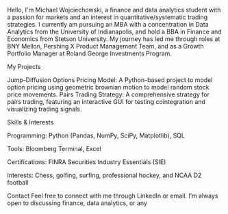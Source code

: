 Hello, I'm Michael Wojciechowski, a finance and data analytics student with a passion for markets and an interest in quantitative/systematic trading strategies. 
I currently am pursuing an MBA with a concentration in Data Analytics from the University of Indianapolis, and hold a BBA in Finance and Economics from Stetson University. 
My journey has led me through roles at BNY Mellon, Pershing X Product Management Team, and as a Growth Portfolio Manager at Roland George Investments Program.


My Projects

Jump-Diffusion Options Pricing Model: A Python-based project to model option pricing using geometric brownian motion to model random stock price movements. 
Pairs Trading Strategy: A comprehensive strategy for pairs trading, featuring an interactive GUI for testing cointegration and visualizing trading signals.


Skills & Interests

Programming: Python (Pandas, NumPy, SciPy, Matplotlib), SQL

Tools: Bloomberg Terminal, Excel

Certifications: FINRA Securities Industry Essentials (SIE)

Interests: Chess, golfing, surfing, professional hockey, and NCAA D2 football

Contact
Feel free to connect with me through LinkedIn or email. I’m always open to discussing finance, data analytics, or any 
